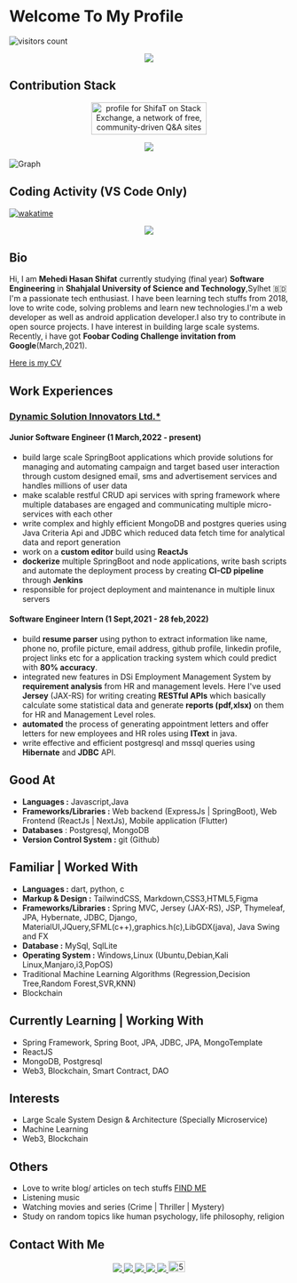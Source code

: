 # Welcome To My Profile

![visitors count](https://visitor-badge.glitch.me/badge?page_id=jspw)

<p align='center'>
<img align='center' src="https://github-readme-stats.vercel.app/api?username=jspw">
<p/>

## Contribution Stack

<p align='center'>
<a href="https://stackexchange.com/users/13399899"><img src="https://stackexchange.com/users/flair/13399899.png" width="208" height="58" alt="profile for ShifaT on Stack Exchange, a network of free, community-driven Q&amp;A sites" title="profile for ShifaT on Stack Exchange, a network of free, community-driven Q&amp;A sites"></a></p>

<p align='center'>
 <img src="https://github-readme-streak-stats.herokuapp.com/?user=jspw&theme=react&count_private=true" >
<p/>

![Graph](https://activity-graph.herokuapp.com/graph?username=jspw&theme=react-dark)

## Coding Activity (VS Code Only)

[![wakatime](https://wakatime.com/badge/user/e668900a-cce8-4ff3-95a3-8fd084d7a12f.svg)](https://wakatime.com/@e668900a-cce8-4ff3-95a3-8fd084d7a12f)

<p align='center' >
<img src="https://wakatime.com/share/@jspw/0c994ff4-d25e-4d63-9966-8ba96411b8da.png" />
</p>

## Bio

Hi, I am **Mehedi Hasan Shifat** currently studying (final year) **Software Engineering** in **Shahjalal University of Science and Technology**,Sylhet :bangladesh: I'm a passionate tech enthusiast. I have been learning tech stuffs from 2018, love to write code, solving problems and learn new technologies.I'm a web developer as well as android application developer.I also try to contribute in open source projects. I have interest in building large scale systems. Recently, i have got **Foobar Coding Challenge invitation from Google**(March,2021).

[Here is my CV](https://drive.google.com/file/d/1Jzf-dInTzFiU9j2H9_Sa75_8ziuMBUVW)

## Work Experiences

### [Dynamic Solution Innovators Ltd.\*](http://dsinnovators.com/)

#### Junior Software Engineer (1 March,2022 - present)

- build large scale SpringBoot applications which provide solutions for managing and automating campaign and target based user interaction through custom designed email, sms and advertisement services and handles millions of user data
- make scalable restful CRUD api services with spring framework where multiple databases are engaged and communicating multiple micro-services with each other
- write complex and highly efficient MongoDB and postgres queries using Java Criteria Api and JDBC which reduced data fetch time for analytical data and report generation
- work on a **custom editor** build using **ReactJs**
- **dockerize** multiple SpringBoot and node applications, write bash scripts and automate the deployment process by creating **CI-CD pipeline** through **Jenkins**
- responsible for project deployment and maintenance in multiple linux servers

#### Software Engineer Intern (1 Sept,2021 - 28 feb,2022)

- build **resume parser** using python to extract information like name, phone no, profile picture, email address, github profile, linkedin profile, project links etc for a application tracking system which could predict with **80% accuracy**.
- integrated new features in DSi Employment Management System by **requirement analysis** from HR and management levels. Here I've used **Jersey** (JAX-RS) for writing creating **RESTful APIs** which basically calculate some statistical data and generate **reports (pdf,xlsx)** on them for HR and Management Level roles.
- **automated** the process of generating appointment letters and offer letters for new employees and HR roles using **IText** in java.
- write effective and efficient postgresql and mssql queries using **Hibernate** and **JDBC** API.

## Good At

- **Languages :** Javascript,Java
- **Frameworks/Libraries :** Web backend (ExpressJs | SpringBoot), Web Frontend (ReactJs | NextJs), Mobile application (Flutter)
- **Databases** : Postgresql, MongoDB
- **Version Control System :** git (Github)

## Familiar | Worked With

- **Languages :** dart, python, c
- **Markup & Design :** TailwindCSS, Markdown,CSS3,HTML5,Figma
- **Frameworks/Libraries :** Spring MVC, Jersey (JAX-RS), JSP, Thymeleaf, JPA, Hybernate, JDBC, Django, MaterialUI,JQuery,SFML(c++),graphics.h(c),LibGDX(java), Java Swing and FX
- **Database :** MySql, SqlLite
- **Operating System :** Windows,Linux (Ubuntu,Debian,Kali Linux,Manjaro,i3,PopOS)
- Traditional Machine Learning Algorithms (Regression,Decision Tree,Random Forest,SVR,KNN)
- Blockchain

## Currently Learning | Working With

- Spring Framework, Spring Boot, JPA, JDBC, JPA, MongoTemplate
- ReactJS
- MongoDB, Postgresql
- Web3, Blockchain, Smart Contract, DAO

## Interests

- Large Scale System Design & Architecture (Specially Microservice)
- Machine Learning
- Web3, Blockchain

## Others

- Love to write blog/ articles on tech stuffs [FIND ME](https://dev.to/mh_shifat)
- Listening music
- Watching movies and series (Crime | Thriller | Mystery)
- Study on random topics like human psychology, life philosophy, religion

## Contact With Me

<p align='center'>
 <a href = "mailto:mhshifat757@gmail.com" > <img src="https://img.shields.io/badge/--email?label=E-mail&logo=microsoft-outlook&style=social" > </a> 
 <a href = "https://twitter.com/mhshifat757" > <img src="https://img.shields.io/badge/--twitter?label=Twitter&logo=Twitter&style=social" > </a> 
 <a href = "https://www.linkedin.com/in/mhshifat" > <img src="https://img.shields.io/badge/--linkedin?label=LinkedIn&logo=LinkedIn&style=social" > </a> 
 <a href = "https://www.facebook.com/rio57mh" > <img src="https://img.shields.io/badge/--facebook?label=Facebook&logo=Facebook-outlook&style=social" > </a> 
 <a href = "https://www.quora.com/profile/Mehedi-Hasan-Shifat" > <img src="https://img.shields.io/badge/--quora?label=Quora&logo=quora-outlook&style=social" >  </a> 
<a href="https://dev.to/mhshifat"><img src="https://d2fltix0v2e0sb.cloudfront.net/dev-badge.svg" alt="5hfT's DEV Profile" height="20" width="30"></a>
<p/>
